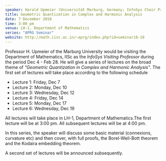 ```yaml
---
speaker: Harald Upmeier (Universität Marburg, Germany; InfoSys Chair Professor, IISc)
title: Geometric Quantization in Complex and Harmonic Analysis
date: 7 December 2018
time: 3:00 pm
venue: LH-1, Department of Mathematics
series: "APRG Seminar"
website: http://math.iisc.ac.in/~aprg/index.php?id=seminar18-19
---
```


Professor H. Upmeier of the Marburg University would be visiting
the Department of Mathematics, IISc as the _InfoSys Visiting Professor_ during the period Dec 4 - Feb 28. He will give a series of lectures on  the broad theme of _"Geometric Quantization in Complex and Harmonic Analysis"_. The first set of lectures will take place according to the following schedule

- Lecture 1: Friday, Dec 7
- Lecture 2: Monday, Dec 10
- Lecture 3: Wednesday, Dec 12
- Lecture 4: Friday, Dec 14
- Lecture 5: Monday, Dec 17
- Lecture 6: Wednesday, Dec 19

All lectures will take place in LH-1, Department of Mathematics.The first lecture will be at 3:00 pm.  All subsequent lectures will be at 4:00 pm.

In this series, the speaker will discuss some basic material (connexions, curvature etc) and then cover,
with full proofs, the Borel-Weil-Bott theorem and the Kodaira embedding theorem.


A second set of lectures
will be announced subsequently.
